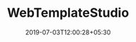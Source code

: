 ---
title: "WebTemplateStudio"
date: 2019-07-03T12:00:28+05:30
type: "organisations"
org_name: "Telerik"
repo_desc: "Microsoft Web Template Studio quickly builds web applications using a wizard-based UI to turn your needs into a foundation of best patterns and practices"
repo_link: https://github.com/telerik/WebTemplateStudio
---